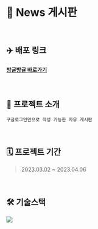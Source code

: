 
# 📃 News 게시판

<br>

## ✈️ 배포 링크 
#### <a href="http://ec2-3-35-119-255.ap-northeast-2.compute.amazonaws.com:8085/"> 방귤방귤 바로가기</a>

<br>


## 📃 프로젝트 소개
```
구글로그인만으로 작성 가능한 자유 게시판 
```

<br>

## 🗓 프로젝트 기간
> 2023.03.02 ~ 2023.04.06

<br>


## 🛠 기술스택

<div align="left" style="display:flex;">
    <img src="https://img.shields.io/badge/Java-1E8CBE?style=flat-square&logo=Java&logoColor=white"/>
</div>

